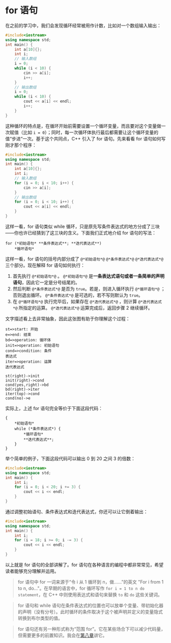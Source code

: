 # for 语句

在之前的学习中，我们会发现循环经常被用作计数，比如对一个数组输入输出：
```CPP
#include<iostream>
using namespace std;
int main() {
    int a[10]{};
    int i;
    // 输入数组
    i = 0;
    while (i < 10) {
        cin >> a[i];
        i++;
    }
    // 输出数组
    i = 0;
    while (i < 10) {
        cout << a[i] << endl;
        i++;
    }
}
```
这种循环的特点是，在循环开始前需要设置一个循环变量，而且要对这个变量做一次赋值（比如 `i = 0`）；同时，每一次循环体执行最后都需要让这个循环变量的值“步进”一次。基于这个共同点，C++ 引入了 for 语句。先来看看 for 语句如何写刚才那个程序：
```CPP
#include<iostream>
using namespace std;
int main() {
    int a[10]{};
    int i;
    // 输入数组
    for (i = 0; i < 10; i++) {
        cin >> a[i];
    }
    // 输出数组
    for (i = 0; i < 10; i++) {
        cout << a[i] << endl;
    }
}
```
这样一看，for 语句类似 while 循环，只是原先写条件表达式的地方分成了三块——你也许已经猜到了这三块的含义。下面我们正式地介绍 for 语句的写法：
```sdsc-legacy
for (*初始语句* **条件表达式**; **迭代表达式**)
    *循环语句*
```
这样一看，for 语句的括号内部分成了 `@*初始语句*@` `@*条件表达式*@` `@*迭代表达式*@` 三个部分。现在解释 for 语句如何执行：

1. 首先执行 `@*初始语句*@` 。 `@*初始语句*@` 是**一条表达式语句或者一条简单的声明语句**，因此它一定是分号结尾的。
2. 然后判断 `@*条件表达式*@` 是否为 `true`。若是，则进入循环执行 `@*循环语句*@` ；否则退出循环。 `@*条件表达式*@` 是可选的，若不写则默认为 `true`。
3. 在 `@*循环语句*@` 执行完毕后，如果存在 `@*迭代表达式*@` ，则计算 `@*迭代表达式*@` 所指定的运算。 `@*迭代表达式*@` 运算完成后，返回步骤 2 继续循环。

文字描述看上去非常抽象，因此这张图有助于你理解这个过程：

```flow
st=>start: 开始
e=>end: 结束
bd=>operation: 循环体
init=>operation: 初始语句
cond=>condition: 条件
表达式
iter=>operation: 运算
迭代表达式

st(right)->init
init(right)->cond
cond(yes,right)->bd
bd(right)->iter
iter(top)->cond
cond(no)->e
```

实际上，上述 for 语句完全等价于下面这段代码：
```sdsc-legacy
{
    *初始语句*
    while (*条件表达式*) {
        *循环语句*
        **迭代表达式**;
    }
}
```

举个简单的例子，下面这段代码可以输出 0 到 20 之间 3 的倍数：
```CPP
#include<iostream>
using namespace std;
int main() {
    int i;
    for (i = 0; i < 20; i += 3) {
        cout << i << endl;
    }
}
```
通过调整初始语句、条件表达式和迭代表达式，你还可以让它倒着输出：
```CPP
#include<iostream>
using namespace std;
int main() {
    int i;
    for (i = 18; i >= 0; i -= 3) {
        cout << i << endl;
    }
}
```

以上就是 for 语句的全部讲解了。for 语句在各种语言的编程中都非常常见，希望读者能够充分理解并运用。

> for 语句中 for 一词来源于“令 i 从 1 循环到 n，做……”的英文 "For i from 1 to n, do..."。在早期的语言中，for 循环写作 `for i = 1 to n do statement`，在 C++ 中则使用表达式和语句来替换 `to` 和 `do` 这些关键词。

> for 语句和 while 语句在条件表达式的位置也可以放单个变量、带初始化器的声明（没有分号）。此时循环的条件取决于这个被声明并定义的变量隐式转换到布尔类型的值。

> for 语句还有另一种形式称为“范围 for”。它在某些场合下可以减少代码量，但需要更多的前置知识。我会在[第八章](/ch08/stl_containers/iterator_usage.md#遍历)讲它。
